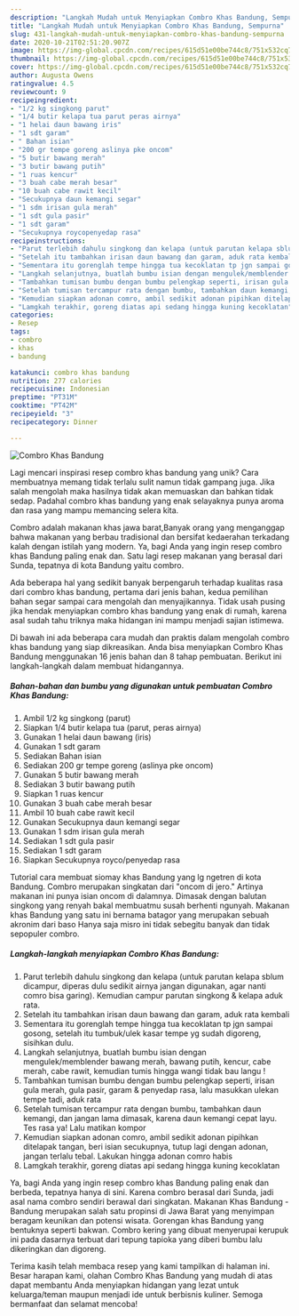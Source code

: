 ```yaml
---
description: "Langkah Mudah untuk Menyiapkan Combro Khas Bandung, Sempurna"
title: "Langkah Mudah untuk Menyiapkan Combro Khas Bandung, Sempurna"
slug: 431-langkah-mudah-untuk-menyiapkan-combro-khas-bandung-sempurna
date: 2020-10-21T02:51:20.907Z
image: https://img-global.cpcdn.com/recipes/615d51e00be744c8/751x532cq70/combro-khas-bandung-foto-resep-utama.jpg
thumbnail: https://img-global.cpcdn.com/recipes/615d51e00be744c8/751x532cq70/combro-khas-bandung-foto-resep-utama.jpg
cover: https://img-global.cpcdn.com/recipes/615d51e00be744c8/751x532cq70/combro-khas-bandung-foto-resep-utama.jpg
author: Augusta Owens
ratingvalue: 4.5
reviewcount: 9
recipeingredient:
- "1/2 kg singkong parut"
- "1/4 butir kelapa tua parut peras airnya"
- "1 helai daun bawang iris"
- "1 sdt garam"
- " Bahan isian"
- "200 gr tempe goreng aslinya pke oncom"
- "5 butir bawang merah"
- "3 butir bawang putih"
- "1 ruas kencur"
- "3 buah cabe merah besar"
- "10 buah cabe rawit kecil"
- "Secukupnya daun kemangi segar"
- "1 sdm irisan gula merah"
- "1 sdt gula pasir"
- "1 sdt garam"
- "Secukupnya roycopenyedap rasa"
recipeinstructions:
- "Parut terlebih dahulu singkong dan kelapa (untuk parutan kelapa sblum dicampur, diperas dulu sedikit airnya jangan digunakan, agar nanti comro bisa garing). Kemudian campur parutan singkong &amp; kelapa aduk rata."
- "Setelah itu tambahkan irisan daun bawang dan garam, aduk rata kembali"
- "Sementara itu gorenglah tempe hingga tua kecoklatan tp jgn sampai gosong, setelah itu tumbuk/ulek kasar tempe yg sudah digoreng, sisihkan dulu."
- "Langkah selanjutnya, buatlah bumbu isian dengan mengulek/memblender bawang merah, bawang putih, kencur, cabe merah, cabe rawit, kemudian tumis hingga wangi tidak bau langu !"
- "Tambahkan tumisan bumbu dengan bumbu pelengkap seperti, irisan gula merah, gula pasir, garam &amp; penyedap rasa, lalu masukkan ulekan tempe tadi, aduk rata"
- "Setelah tumisan tercampur rata dengan bumbu, tambahkan daun kemangi, dan jangan lama dimasak, karena daun kemangi cepat layu. Tes rasa ya! Lalu matikan kompor"
- "Kemudian siapkan adonan comro, ambil sedikit adonan pipihkan ditelapak tangan, beri isian secukupnya, tutup lagi dengan adonan, jangan terlalu tebal. Lakukan hingga adonan comro habis"
- "Lamgkah terakhir, goreng diatas api sedang hingga kuning kecoklatan"
categories:
- Resep
tags:
- combro
- khas
- bandung

katakunci: combro khas bandung 
nutrition: 277 calories
recipecuisine: Indonesian
preptime: "PT31M"
cooktime: "PT42M"
recipeyield: "3"
recipecategory: Dinner

---
```



![Combro Khas Bandung](https://img-global.cpcdn.com/recipes/615d51e00be744c8/751x532cq70/combro-khas-bandung-foto-resep-utama.jpg)

Lagi mencari inspirasi resep combro khas bandung yang unik? Cara membuatnya memang tidak terlalu sulit namun tidak gampang juga. Jika salah mengolah maka hasilnya tidak akan memuaskan dan bahkan tidak sedap. Padahal combro khas bandung yang enak selayaknya punya aroma dan rasa yang mampu memancing selera kita.

Combro adalah makanan khas jawa barat,Banyak orang yang menganggap bahwa makanan yang berbau tradisional dan bersifat kedaerahan terkadang kalah dengan istilah yang modern. Ya, bagi Anda yang ingin resep combro khas Bandung paling enak dan. Satu lagi resep makanan yang berasal dari Sunda, tepatnya di kota Bandung yaitu combro.

Ada beberapa hal yang sedikit banyak berpengaruh terhadap kualitas rasa dari combro khas bandung, pertama dari jenis bahan, kedua pemilihan bahan segar sampai cara mengolah dan menyajikannya. Tidak usah pusing jika hendak menyiapkan combro khas bandung yang enak di rumah, karena asal sudah tahu triknya maka hidangan ini mampu menjadi sajian istimewa.


Di bawah ini ada beberapa cara mudah dan praktis dalam mengolah combro khas bandung yang siap dikreasikan. Anda bisa menyiapkan Combro Khas Bandung menggunakan 16 jenis bahan dan 8 tahap pembuatan. Berikut ini langkah-langkah dalam membuat hidangannya.

<!--inarticleads1-->

##### Bahan-bahan dan bumbu yang digunakan untuk pembuatan Combro Khas Bandung:

1. Ambil 1/2 kg singkong (parut)
1. Siapkan 1/4 butir kelapa tua (parut, peras airnya)
1. Gunakan 1 helai daun bawang (iris)
1. Gunakan 1 sdt garam
1. Sediakan  Bahan isian
1. Sediakan 200 gr tempe goreng (aslinya pke oncom)
1. Gunakan 5 butir bawang merah
1. Sediakan 3 butir bawang putih
1. Siapkan 1 ruas kencur
1. Gunakan 3 buah cabe merah besar
1. Ambil 10 buah cabe rawit kecil
1. Gunakan Secukupnya daun kemangi segar
1. Gunakan 1 sdm irisan gula merah
1. Sediakan 1 sdt gula pasir
1. Sediakan 1 sdt garam
1. Siapkan Secukupnya royco/penyedap rasa


Tutorial cara membuat siomay khas Bandung yang lg ngetren di kota Bandung. Combro merupakan singkatan dari &#34;oncom di jero.&#34; Artinya makanan ini punya isian oncom di dalamnya. Dimasak dengan balutan singkong yang renyah bakal membuatmu susah berhenti ngunyah. Makanan khas Bandung yang satu ini bernama batagor yang merupakan sebuah akronim dari baso Hanya saja misro ini tidak sebegitu banyak dan tidak sepopuler combro. 

<!--inarticleads2-->

##### Langkah-langkah menyiapkan Combro Khas Bandung:

1. Parut terlebih dahulu singkong dan kelapa (untuk parutan kelapa sblum dicampur, diperas dulu sedikit airnya jangan digunakan, agar nanti comro bisa garing). Kemudian campur parutan singkong &amp; kelapa aduk rata.
1. Setelah itu tambahkan irisan daun bawang dan garam, aduk rata kembali
1. Sementara itu gorenglah tempe hingga tua kecoklatan tp jgn sampai gosong, setelah itu tumbuk/ulek kasar tempe yg sudah digoreng, sisihkan dulu.
1. Langkah selanjutnya, buatlah bumbu isian dengan mengulek/memblender bawang merah, bawang putih, kencur, cabe merah, cabe rawit, kemudian tumis hingga wangi tidak bau langu !
1. Tambahkan tumisan bumbu dengan bumbu pelengkap seperti, irisan gula merah, gula pasir, garam &amp; penyedap rasa, lalu masukkan ulekan tempe tadi, aduk rata
1. Setelah tumisan tercampur rata dengan bumbu, tambahkan daun kemangi, dan jangan lama dimasak, karena daun kemangi cepat layu. Tes rasa ya! Lalu matikan kompor
1. Kemudian siapkan adonan comro, ambil sedikit adonan pipihkan ditelapak tangan, beri isian secukupnya, tutup lagi dengan adonan, jangan terlalu tebal. Lakukan hingga adonan comro habis
1. Lamgkah terakhir, goreng diatas api sedang hingga kuning kecoklatan


Ya, bagi Anda yang ingin resep combro khas Bandung paling enak dan berbeda, tepatnya hanya di sini. Karena combro berasal dari Sunda, jadi asal nama combro sendiri berawal dari singkatan. Makanan Khas Bandung - Bandung merupakan salah satu propinsi di Jawa Barat yang menyimpan beragam keunikan dan potensi wisata. Gorengan khas Bandung yang bentuknya seperti bakwan. Combro kering yang dibuat menyerupai kerupuk ini pada dasarnya terbuat dari tepung tapioka yang diberi bumbu lalu dikeringkan dan digoreng. 

Terima kasih telah membaca resep yang kami tampilkan di halaman ini. Besar harapan kami, olahan Combro Khas Bandung yang mudah di atas dapat membantu Anda menyiapkan hidangan yang lezat untuk keluarga/teman maupun menjadi ide untuk berbisnis kuliner. Semoga bermanfaat dan selamat mencoba!
